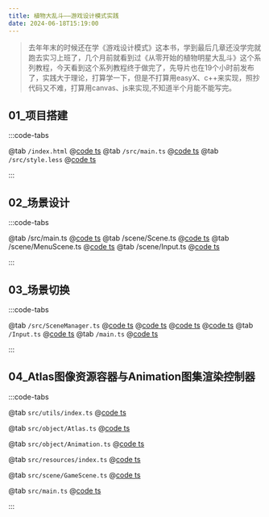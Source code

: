```yaml
---
title: 植物大乱斗——游戏设计模式实践
date: 2024-06-18T15:19:00
---
```


> 去年年末的时候还在学《游戏设计模式》这本书，学到最后几章还没学完就跑去实习上班了，几个月前就看到过《从零开始的植物明星大乱斗》这个系列教程，今天看到这个系列教程终于做完了，先导片也在19个小时前发布了，实践大于理论，打算学一下，但是不打算用easyX、c++来实现，照抄代码又不难，打算用canvas、js来实现,不知道半个月能不能写完。

## 01\_项目搭建

:::code-tabs

@tab `/index.html`
@[code ts](./projects/01_项目搭建/index.html)
@tab `/src/main.ts`
@[code ts](./projects/01_项目搭建/src/main.ts)
@tab `/src/style.less`
@[code ts](./projects/01_项目搭建/src/style.less)

:::

## 02\_场景设计

:::code-tabs

@tab /src/main.ts
@[code ts](./projects/02_场景设计/src/main.ts)
@tab /scene/Scene.ts
@[code ts](./projects/02_场景设计/src/scene/Scene.ts)
@tab /scene/MenuScene.ts
@[code ts](./projects/02_场景设计/src/scene/MenuScene.ts)
@tab /scene/Input.ts
@[code ts](./projects/02_场景设计/src/Input.ts)

:::

## 03\_场景切换

:::code-tabs

@tab `/src/SceneManager.ts`
@[code ts](./projects/03_场景切换/src/scene/SceneManager.ts)
@[code ts](./projects/03_场景切换/src/scene/MenuScene.ts)
@[code ts](./projects/03_场景切换/src/scene/SelectorScene.ts)
@[code ts](./projects/03_场景切换/src/scene/GameScene.ts)
@tab `/Input.ts`
@[code ts](./projects/03_场景切换/src/Input.ts)
@tab `/main.ts`
@[code ts](./projects/03_场景切换/src/main.ts)

:::

## 04_Atlas图像资源容器与Animation图集渲染控制器

:::code-tabs

@tab `src/utils/index.ts`
@[code ts](./projects/04_Atlas图像资源容器与Animation图集渲染控制器/src/utils/index.ts)

@tab `src/object/Atlas.ts`
@[code ts](./projects/04_Atlas图像资源容器与Animation图集渲染控制器/src/object/Atlas.ts)

@tab `src/object/Animation.ts`
@[code ts](./projects/04_Atlas图像资源容器与Animation图集渲染控制器/src/object/Animation.ts)

@tab `src/resources/index.ts`
@[code ts](./projects/04_Atlas图像资源容器与Animation图集渲染控制器/src/resources/index.ts)

@tab `src/scene/GameScene.ts`
@[code ts](./projects/04_Atlas图像资源容器与Animation图集渲染控制器/src/scene/GameScene.ts)

@tab `src/main.ts`
@[code ts](./projects/04_Atlas图像资源容器与Animation图集渲染控制器/src/main.ts)

:::
